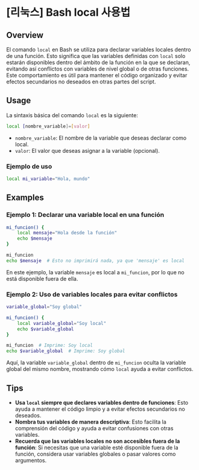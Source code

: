 # [리눅스] Bash local 사용법

## Overview
El comando `local` en Bash se utiliza para declarar variables locales dentro de una función. Esto significa que las variables definidas con `local` solo estarán disponibles dentro del ámbito de la función en la que se declaran, evitando así conflictos con variables de nivel global o de otras funciones. Este comportamiento es útil para mantener el código organizado y evitar efectos secundarios no deseados en otras partes del script.

## Usage
La sintaxis básica del comando `local` es la siguiente:

```bash
local [nombre_variable]=[valor]
```

- `nombre_variable`: El nombre de la variable que deseas declarar como local.
- `valor`: El valor que deseas asignar a la variable (opcional).

### Ejemplo de uso
```bash
local mi_variable="Hola, mundo"
```

## Examples
### Ejemplo 1: Declarar una variable local en una función

```bash
mi_funcion() {
    local mensaje="Hola desde la función"
    echo $mensaje
}

mi_funcion
echo $mensaje  # Esto no imprimirá nada, ya que 'mensaje' es local
```

En este ejemplo, la variable `mensaje` es local a `mi_funcion`, por lo que no está disponible fuera de ella.

### Ejemplo 2: Uso de variables locales para evitar conflictos

```bash
variable_global="Soy global"

mi_funcion() {
    local variable_global="Soy local"
    echo $variable_global
}

mi_funcion  # Imprime: Soy local
echo $variable_global  # Imprime: Soy global
```

Aquí, la variable `variable_global` dentro de `mi_funcion` oculta la variable global del mismo nombre, mostrando cómo `local` ayuda a evitar conflictos.

## Tips
- **Usa `local` siempre que declares variables dentro de funciones**: Esto ayuda a mantener el código limpio y a evitar efectos secundarios no deseados.
- **Nombra tus variables de manera descriptiva**: Esto facilita la comprensión del código y ayuda a evitar confusiones con otras variables.
- **Recuerda que las variables locales no son accesibles fuera de la función**: Si necesitas que una variable esté disponible fuera de la función, considera usar variables globales o pasar valores como argumentos.